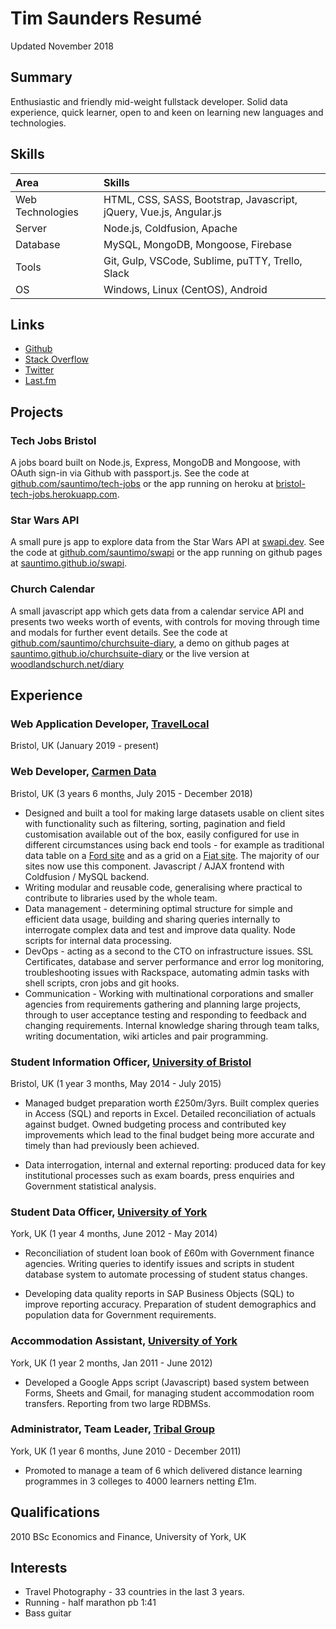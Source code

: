 # Tim Saunders Resumé
Updated November 2018

## Summary
Enthusiastic and friendly mid-weight fullstack developer. Solid data experience, quick learner, open to and keen on learning new languages and technologies.

## Skills
| Area | Skills |
| :--- | :--- |
| Web Technologies | HTML, CSS, SASS, Bootstrap, Javascript, jQuery, Vue.js, Angular.js 
| Server | Node.js, Coldfusion, Apache |
| Database | MySQL, MongoDB, Mongoose, Firebase |
| Tools | Git, Gulp, VSCode, Sublime, puTTY, Trello, Slack |
| OS | Windows, Linux (CentOS), Android |

## Links
- [Github](https://github.com/sauntimo)
- [Stack Overflow](https://stackoverflow.com/users/4293734/sauntimo)
- [Twitter](https://twitter.com/sauntimo)
- [Last.fm](https://last.fm/user/sauntimo)

## Projects

### Tech Jobs Bristol 
A jobs board built on Node.js, Express, MongoDB and Mongoose, with OAuth sign-in via Github with passport.js. See the code at [github.com/sauntimo/tech-jobs](https://github.com/sauntimo/tech-jobs) or the app running on heroku at [bristol-tech-jobs.herokuapp.com](https://bristol-tech-jobs.herokuapp.com).

### Star Wars API
A small pure js app to explore data from the Star Wars API at [swapi.dev](https://swapi.dev). See the code at [github.com/sauntimo/swapi](https://github.com/sauntimo/swapi) or the app running on github pages at [sauntimo.github.io/swapi](https://sauntimo.github.io/swapi).

### Church Calendar 
A small javascript app which gets data from a calendar service API and presents two weeks worth of events, with controls for moving through time and modals for further event details. See the code at [github.com/sauntimo/churchsuite-diary](https://github.com/sauntimo/churchsuite-diary), a demo on github pages at [sauntimo.github.io/churchsuite-diary](https://sauntimo.github.io/churchsuite-diary) or the live version at [woodlandschurch.net/diary](https://www.woodlandschurch.net/diary)

## Experience

### Web Application Developer, [TravelLocal](https://travellocal.com)
Bristol, UK (January 2019 - present)

### Web Developer, [Carmen Data](http://carmendata.co.uk) 
Bristol, UK (3 years 6 months, July 2015 - December 2018)

 -  Designed and built a tool for making large datasets usable on client sites with functionality such as filtering, sorting, pagination and field customisation available out of the box, easily configured for use in different circumstances using back end tools - for example as traditional data table on a [Ford site](https://ford-quote.uk/bch/finder/) and as a grid on a [Fiat site](https://fiat-fleet.co.uk/compare/build/model/). The majority of our sites now use this component. Javascript / AJAX frontend with Coldfusion / MySQL backend.
-   Writing modular and reusable code, generalising where practical to contribute to libraries used by the whole team.
-  Data management - determining optimal structure for simple and efficient data usage, building and sharing queries internally to interrogate complex data and test and improve data quality. Node scripts for internal data processing.  
-  DevOps - acting as a second to the CTO on infrastructure issues. SSL Certificates, database and server performance and error log monitoring, troubleshooting issues with Rackspace, automating admin tasks with shell scripts, cron jobs and git hooks.
- Communication - Working with multinational corporations and smaller agencies from requirements gathering and planning large projects, through to user acceptance testing and responding to feedback and changing requirements. Internal knowledge sharing through team talks, writing documentation, wiki articles and pair programming.

### Student Information Officer, [University of Bristol](https://bristol.ac.uk)
Bristol, UK (1 year 3 months, May 2014 - July 2015) 

-   Managed budget preparation worth £250m/3yrs. Built complex queries in Access (SQL) and reports in Excel. Detailed reconciliation of actuals against budget. Owned budgeting process and contributed key improvements which lead to the final budget being more accurate and timely than had previously been achieved.
    
-   Data interrogation, internal and external reporting: produced data for key institutional processes such as exam boards, press enquiries and Government statistical analysis.

### Student Data Officer, [University of York](https://york.ac.uk)

York, UK (1 year 4 months, June 2012 - May 2014)

-   Reconciliation of student loan book of £60m with Government finance agencies. Writing queries to identify issues and scripts in student database system to automate processing of student status changes.
    
-   Developing data quality reports in SAP Business Objects (SQL) to improve reporting accuracy. Preparation of student demographics and population data for Government requirements.

### Accommodation Assistant, [University of York](https://york.ac.uk)
York, UK (1 year 2 months, Jan 2011 - June 2012)

-   Developed a Google Apps script (Javascript) based system between Forms, Sheets and Gmail, for managing student accommodation room transfers. Reporting from two large RDBMSs.

### Administrator, Team Leader, [Tribal Group](https://tribalgroup.com)

York, UK (1 year 6 months, June 2010 - December 2011)

-   Promoted to manage a team of 6 which delivered distance learning programmes in 3 colleges to 4000 learners netting £1m.

## Qualifications
2010 BSc Economics and Finance, University of York, UK

## Interests

 - Travel Photography - 33 countries in the last 3 years. 
 - Running - half marathon pb 1:41
 - Bass guitar
